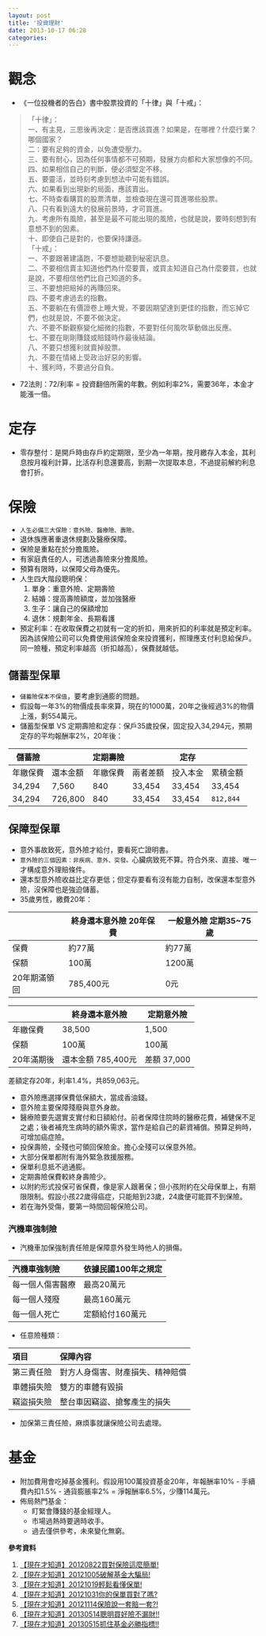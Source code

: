 ```yaml
---
layout: post
title: '投資理財'
date: 2013-10-17 06:28
categories: 
---
```

# 觀念
- 《一位投機者的告白》書中股票投資的「十律」與「十戒」：
> 「十律」：<br>
> 一、有主見，三思後再決定：是否應該買進？如果是，在哪裡？什麼行業？哪個國家？<br>
> 二：要有足夠的資金，以免遭受壓力。<br>
> 三、要有耐心，因為任何事情都不可預期，發展方向都和大家想像的不同。<br>
> 四、如果相信自己的判斷，便必須堅定不移。<br>
> 五、要靈活，並時刻考慮到想法中可能有錯誤。<br>
> 六、如果看到出現新的局面，應該賣出。<br>
> 七、不時查看購買的股票清單，並檢查現在還可買進哪些股票。<br>
> 八、只有看到遠大的發展前景時，才可買進。<br>
> 九、考慮所有風險，甚至是最不可能出現的風險，也就是說，要時刻想到有意想不到的因素。<br>
> 十、即使自己是對的，也要保持謙遜。<br>
> 「十戒」：<br>
> 一、不要跟著建議跑，不要想能聽到秘密訊息。<br>
> 二、不要相信賣主知道他們為什麼要賣，或買主知道自己為什麼要買，也就是說，不要相信他們比自己知道的多。<br>
> 三、不要想把賠掉的再賺回來。<br>
> 四、不要考慮過去的指數。<br>
> 五、不要躺在有價證卷上睡大覺，不要因期望達到更佳的指數，而忘掉它們，也就是說，不要不做決定。<br>
> 六、不要不斷觀察變化細微的指數，不要對任何風吹草動做出反應。<br>
> 七、不要在剛剛賺錢或賠錢時作最後結論。<br>
> 八、不要只想獲利就賣掉股票。<br>
> 九、不要在情緒上受政治好惡的影響。<br>
> 十、獲利時，不要過分自負。<br>

- 72法則：72/利率 = 投資翻倍所需的年數。例如利率2%，需要36年，本金才能漲一倍。

# 定存
- 零存整付：是開戶時由存戶約定期限，至少為一年期，按月繳存入本金，其利息按月複利計算，比活存利息還要高，到期一次提取本息，不過提前解約利息會打折。

# 保險
- `人生必備三大保險：意外險、醫療險、壽險。`
- 退休族應著重退休規劃及醫療保障。
- 保險是重點在於分擔風險。
- 有家庭責任的人，可透過壽險來分擔風險。
- 預算有限時，以保障父母為優先。
- 人生四大階段聰明保：
  1. 單身：重意外險、定期壽險
  2. 結婚：提高壽險額度，並加強醫療
  3. 生子：讓自己的保額增加
  4. 退休：規劃年金、長期看護
- 預定利率：在收取保費之初就有一定的折扣，用來折扣的利率就是預定利率。因為該保險公司可以免費使用該保險金來投資獲利，照理應支付利息給保戶。同一險種，預定利率越高（折扣越高），保費就越低。

## 儲蓄型保單
- `儲蓄險保本不保值`，要考慮到通膨的問題。
- 假設每一年3%的物價成長率來算，現在的1000萬，20年之後經過3%的物價上漲，剩554萬元。
- 儲蓄型保單 VS 定期壽險和定存：保戶35歲投保，固定投入34,294元，預期定存的平均報酬率2%，20年後：

| 儲蓄險   |          | 定期壽險 |          | 定存     |            |
| -------- | -------- | -------- | -------- | -------- | ---------- |
| 年繳保費 | 還本金額 | 年繳保費 | 兩者差額 | 投入本金 | 累積金額   |
| 34,294   | 7,560    | 840      | 33,454   | 33,454   | 33,454     |
| 34,294   | 726,800  | 840      | 33,454   | 33,454   | `812,844`  |

## 保障型保單
- 意外事故致死，意外險才給付，要看死亡證明書。
- `意外險的三個因素：非疾病、意外、突發。`心臟病致死不算。符合外來、直接、唯一才構成意外理賠條件。
- 還本型意外險收益比定存更低；但定存要看有沒有能力自制，改保還本型意外險，沒保障也是強迫儲蓄。
- 35歲男性，繳費20年：

|              | 終身還本意外險 20年保費 | 一般意外險 定期35~75歲 |
| ------------ | ----------------------- | ---------------------- |
| 保費         | 約77萬                  | 約77萬                 |
| 保額         | 100萬                   | 1200萬                 |
| 20年期滿領回 | 785,400元               | 0元                    |

|            | 終身還本意外險     | 定期意外險  |
| ---------- | ------------------ | ----------- |
| 年繳保費   | 38,500             | 1,500       |
| 保額       | 100萬              | 100萬       |
| 20年滿期後 | 還本金額 785,400元 | 差額 37,000 |

差額定存20年，利率1.4%，共859,063元。

- 意外險應選擇保費低保額大，當成香油錢。
- 意外險主要保障殘廢與意外身故。
- 醫療險要先選實支實付和日額給付。前者保障住院時的醫療花費，補健保不足之處；後者補充生病時的額外需求，當作是給自己的薪資補償。預算足夠時，可增加癌症險。
- 投保壽險，全殘也可領回保險金。擔心全殘可以保意外險。
- 大部分保單都附有海外緊急救援服務。
- 保單利息抵不過通膨。
- 定期壽險保費較終身壽險少。
- 以附約形式投保可省保費，像是家人跟著保；但小孩附約在父母保單上，有期限限制。假設小孩22歲得癌症，只能賠到23歲，24歲便可能買不到保險。
- 若在海外受傷，要第一時間回報保險公司。

### 汽機車強制險
- 汽機車加保強制責任險是保障意外發生時他人的損傷。

| 汽機車強制險     | 依據民國100年之規定 |
| :--------------- | :------------------ |
| 每一個人傷害醫療 | 最高20萬元          |
| 每一個人殘廢     | 最高160萬元         |
| 每一個人死亡     | 定額給付160萬元     |

- 任意險種類：

| 項目       | 保障內容                         |
| :--------- | :------------------------------- |
| 第三責任險 | 對方人身傷害、財產損失、精神賠償 |
| 車體損失險 | 雙方的車體有毀損                 |
| 竊盜損失險 | 整台車因竊盜、搶奪產生的損失     |

- 加保第三責任險，麻煩事就讓保險公司去處理。

# 基金
- 附加費用會吃掉基金獲利。假設用100萬投資基金20年，年報酬率10% - 手續費內扣1.5% - 通貨膨脹率2% = 淨報酬率6.5%，少賺114萬元。
- 佈局熱門基金：
  - 盯緊會賺錢的基金經理人。
  - 市場過熱時要適時收手。
  - 過去僅供參考，未來變化無窮。

**參考資料**
1. [【現在才知道】20120822買對保險這麼簡單!](https://www.youtube.com/watch?v=ga1al5s8ACU)
2. [【現在才知道】20121005破解基金大騙局!](https://www.youtube.com/watch?v=IyRkdehgMCY)
3. [【現在才知道】20121019輕鬆看懂保單!](https://www.youtube.com/watch?v=Fp4ZMZ6RvZg)
4. [【現在才知道】20121031你的保單買對了嗎?](https://www.youtube.com/watch?v=tXM9yelcoxY)
5. [【現在才知道】20121114保險說一套賠一套?!](https://www.youtube.com/watch?v=zFMyRxLJDTQ)
6. [【現在才知道】20130514聰明買好險不漏財!!](https://www.youtube.com/watch?v=gzIyFBDf8M4)
7. [【現在才知道】20130515抓住基金必勝指標!!](https://www.youtube.com/watch?v=ZGov3o19O5Y)